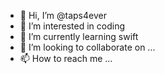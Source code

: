 - 👋 Hi, I’m @taps4ever
- 👀 I’m interested in coding
- 🌱 I’m currently learning swift
- 💞️ I’m looking to collaborate on ...
- 📫 How to reach me ...

<!---
taps4ever/taps4ever is a ✨ special ✨ repository because its `README.md` (this file) appears on your GitHub profile.
You can click the Preview link to take a look at your changes.
--->
